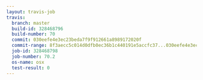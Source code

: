 ```yaml
---
layout: travis-job
travis:
  branch: master
  build-id: 328468796
  build-number: 70
  commit: 030eefe4e3ec23beda7f9f912661a8989172020f
  commit-range: 8f3aecc5c014d0dfb0ec36b1c440191e5accfc37...030eefe4e3ec23beda7f9f912661a8989172020f
  job-id: 328468798
  job-number: 70.2
  os-name: osx
  test-result: 0
---
```

